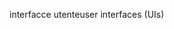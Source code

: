 <span data-ttu-id="37c01-101">interfacce utente</span><span class="sxs-lookup"><span data-stu-id="37c01-101">user interfaces (UIs)</span></span>